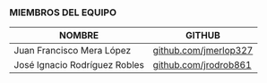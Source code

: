 ### MIEMBROS DEL EQUIPO

|          NOMBRE            |                        GITHUB                           |
|----------------------------|---------------------------------------------------------|
| Juan Francisco Mera López  | [github.com/jmerlop327](https://github.com/jmerlop327)  |
| José Ignacio Rodríguez Robles | [github.com/jrodrob861](https://github.com/jrodrob861) |
